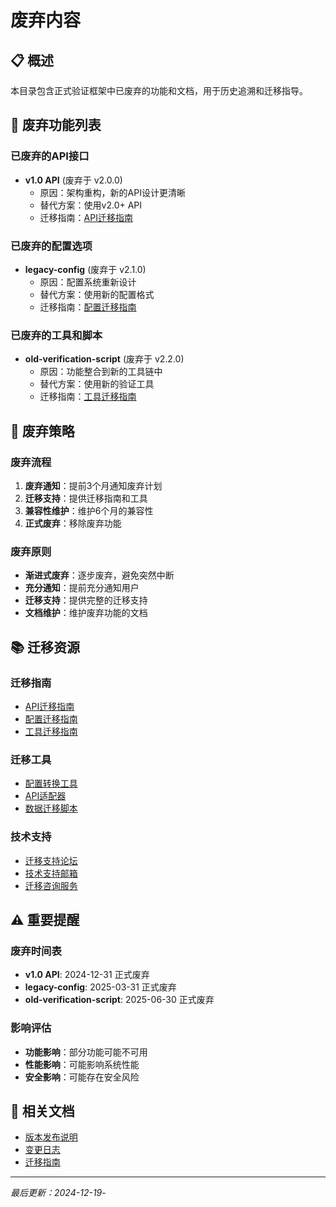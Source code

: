 # 废弃内容

## 📋 概述

本目录包含正式验证框架中已废弃的功能和文档，用于历史追溯和迁移指导。

## 🚫 废弃功能列表

### 已废弃的API接口

- **v1.0 API** (废弃于 v2.0.0)
  - 原因：架构重构，新的API设计更清晰
  - 替代方案：使用v2.0+ API
  - 迁移指南：[API迁移指南](../getting-started/migration.md#api-migration)

### 已废弃的配置选项

- **legacy-config** (废弃于 v2.1.0)
  - 原因：配置系统重新设计
  - 替代方案：使用新的配置格式
  - 迁移指南：[配置迁移指南](../getting-started/migration.md#config-migration)

### 已废弃的工具和脚本

- **old-verification-script** (废弃于 v2.2.0)
  - 原因：功能整合到新的工具链中
  - 替代方案：使用新的验证工具
  - 迁移指南：[工具迁移指南](../getting-started/migration.md#tool-migration)

## 🔄 废弃策略

### 废弃流程

1. **废弃通知**：提前3个月通知废弃计划
2. **迁移支持**：提供迁移指南和工具
3. **兼容性维护**：维护6个月的兼容性
4. **正式废弃**：移除废弃功能

### 废弃原则

- **渐进式废弃**：逐步废弃，避免突然中断
- **充分通知**：提前充分通知用户
- **迁移支持**：提供完整的迁移支持
- **文档维护**：维护废弃功能的文档

## 📚 迁移资源

### 迁移指南

- [API迁移指南](../getting-started/migration.md#api-migration)
- [配置迁移指南](../getting-started/migration.md#config-migration)
- [工具迁移指南](../getting-started/migration.md#tool-migration)

### 迁移工具

- [配置转换工具](../tools/migration-tools/)
- [API适配器](../tools/migration-tools/)
- [数据迁移脚本](../tools/migration-tools/)

### 技术支持

- [迁移支持论坛](https://github.com/formal-framework/formal-framework/discussions)
- [技术支持邮箱](mailto:support@formal-framework.org)
- [迁移咨询服务](mailto:migration@formal-framework.org)

## ⚠️ 重要提醒

### 废弃时间表

- **v1.0 API**: 2024-12-31 正式废弃
- **legacy-config**: 2025-03-31 正式废弃
- **old-verification-script**: 2025-06-30 正式废弃

### 影响评估

- **功能影响**：部分功能可能不可用
- **性能影响**：可能影响系统性能
- **安全影响**：可能存在安全风险

## 🔗 相关文档

- [版本发布说明](../community/releases.md)
- [变更日志](../community/changelog.md)
- [迁移指南](../getting-started/migration.md)

---

*最后更新：2024-12-19*-
